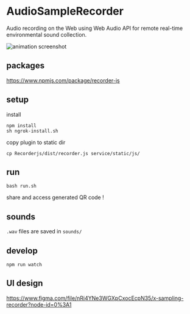 # AudioSampleRecorder

Audio recording on the Web using Web Audio API for remote real-time environmental sound collection.

![animation screenshot](https://i.gyazo.com/6825cb4c65c8d1c4e7f8f7a3a6a357d4.gif)

## packages

https://www.npmjs.com/package/recorder-js

## setup

install

```shell
npm install
sh ngrok-install.sh
```

copy plugin to static dir

```shell
cp Recorderjs/dist/recorder.js service/static/js/
```

## run

```shell
bash run.sh
```

share and access generated QR code !

## sounds

`.wav` files are saved in `sounds/`

## develop

```
npm run watch
```

## UI design

<https://www.figma.com/file/nRi4YNe3WGXpCxocEcpN35/x-sampling-recorder?node-id=0%3A1>
